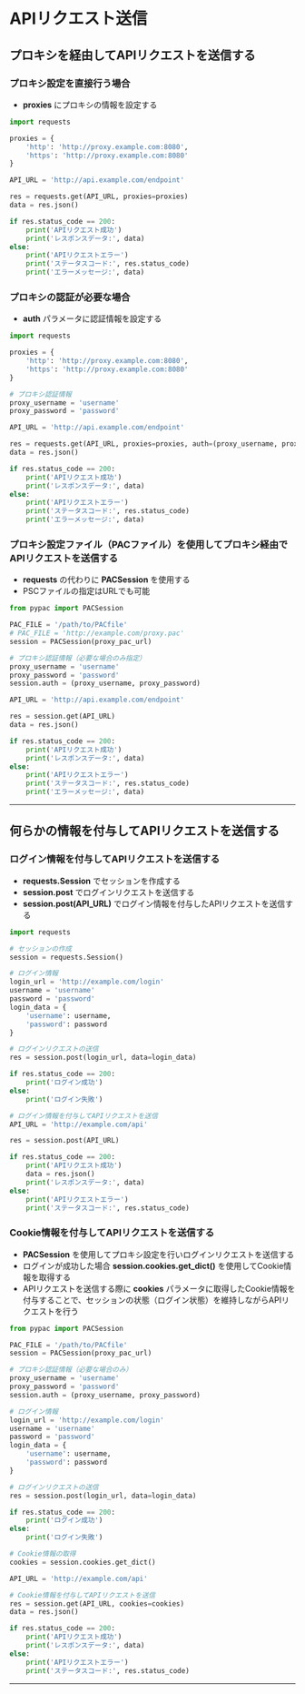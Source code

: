 # APIリクエスト送信

## プロキシを経由してAPIリクエストを送信する

### プロキシ設定を直接行う場合

* **proxies** にプロキシの情報を設定する

```python
import requests

proxies = {
    'http': 'http://proxy.example.com:8080',
    'https': 'http://proxy.example.com:8080'
}

API_URL = 'http://api.example.com/endpoint'

res = requests.get(API_URL, proxies=proxies)
data = res.json()

if res.status_code == 200:
    print('APIリクエスト成功')
    print('レスポンスデータ:', data)
else:
    print('APIリクエストエラー')
    print('ステータスコード:', res.status_code)
    print('エラーメッセージ:', data)
```

### プロキシの認証が必要な場合

* **auth** パラメータに認証情報を設定する

```python
import requests

proxies = {
    'http': 'http://proxy.example.com:8080',
    'https': 'http://proxy.example.com:8080'
}

# プロキシ認証情報
proxy_username = 'username'
proxy_password = 'password'

API_URL = 'http://api.example.com/endpoint'

res = requests.get(API_URL, proxies=proxies, auth=(proxy_username, proxy_password))
data = res.json()

if res.status_code == 200:
    print('APIリクエスト成功')
    print('レスポンスデータ:', data)
else:
    print('APIリクエストエラー')
    print('ステータスコード:', res.status_code)
    print('エラーメッセージ:', data)
```

### プロキシ設定ファイル（PACファイル）を使用してプロキシ経由でAPIリクエストを送信する

* **requests** の代わりに **PACSession** を使用する
* PSCファイルの指定はURLでも可能

```python
from pypac import PACSession

PAC_FILE = '/path/to/PACfile'
# PAC_FILE = 'http://example.com/proxy.pac'
session = PACSession(proxy_pac_url)

# プロキシ認証情報（必要な場合のみ指定）
proxy_username = 'username'
proxy_password = 'password'
session.auth = (proxy_username, proxy_password)

API_URL = 'http://api.example.com/endpoint'

res = session.get(API_URL)
data = res.json()

if res.status_code == 200:
    print('APIリクエスト成功')
    print('レスポンスデータ:', data)
else:
    print('APIリクエストエラー')
    print('ステータスコード:', res.status_code)
    print('エラーメッセージ:', data)
```

---

## 何らかの情報を付与してAPIリクエストを送信する

### ログイン情報を付与してAPIリクエストを送信する

* **requests.Session** でセッションを作成する
* **session.post** でログインリクエストを送信する
* **session.post(API_URL)** でログイン情報を付与したAPIリクエストを送信する

```python
import requests

# セッションの作成
session = requests.Session()

# ログイン情報
login_url = 'http://example.com/login'
username = 'username'
password = 'password'
login_data = {
    'username': username,
    'password': password
}

# ログインリクエストの送信
res = session.post(login_url, data=login_data)

if res.status_code == 200:
    print('ログイン成功')
else:
    print('ログイン失敗')

# ログイン情報を付与してAPIリクエストを送信
API_URL = 'http://example.com/api'

res = session.post(API_URL)

if res.status_code == 200:
    print('APIリクエスト成功')
    data = res.json()
    print('レスポンスデータ:', data)
else:
    print('APIリクエストエラー')
    print('ステータスコード:', res.status_code)

```

### Cookie情報を付与してAPIリクエストを送信する

* **PACSession** を使用してプロキシ設定を行いログインリクエストを送信する
* ログインが成功した場合 **session.cookies.get_dict()** を使用してCookie情報を取得する
* APIリクエストを送信する際に **cookies** パラメータに取得したCookie情報を付与することで、セッションの状態（ログイン状態）を維持しながらAPIリクエストを行う

```python
from pypac import PACSession

PAC_FILE = '/path/to/PACfile'
session = PACSession(proxy_pac_url)

# プロキシ認証情報（必要な場合のみ）
proxy_username = 'username'
proxy_password = 'password'
session.auth = (proxy_username, proxy_password)

# ログイン情報
login_url = 'http://example.com/login'
username = 'username'
password = 'password'
login_data = {
    'username': username,
    'password': password
}

# ログインリクエストの送信
res = session.post(login_url, data=login_data)

if res.status_code == 200:
    print('ログイン成功')
else:
    print('ログイン失敗')

# Cookie情報の取得
cookies = session.cookies.get_dict()

API_URL = 'http://example.com/api'

# Cookie情報を付与してAPIリクエストを送信
res = session.get(API_URL, cookies=cookies)
data = res.json()

if res.status_code == 200:
    print('APIリクエスト成功')
    print('レスポンスデータ:', data)
else:
    print('APIリクエストエラー')
    print('ステータスコード:', res.status_code)
```

---
